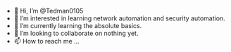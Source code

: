 - 👋 Hi, I’m @Tedman0105
- 👀 I’m interested in learning network automation and security automation.
- 🌱 I’m currently learning the absolute basics.
- 💞️ I’m looking to collaborate on nothing yet.
- 📫 How to reach me ...

<!---
Tedman0105/Tedman0105 is a ✨ special ✨ repository because its `README.md` (this file) appears on your GitHub profile.
You can click the Preview link to take a look at your changes.
--->
